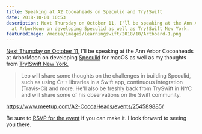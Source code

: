 ```yaml
---
title: Speaking at A2 Cocoaheads on Speculid and Try!Swift
date: 2018-10-01 10:53
description: Next Thursday on October 11, I'll be speaking at the Ann Arbor Cocoaheads
  at ArborMoon on developing Speculid as well as Try!Swift New York.
featuredImage: /media/images/learningswift/2018/10/Artboard-1.png
---
```

[Next Thursday on October
11,](https://www.meetup.com/A2-CocoaHeads/events/254589885/) I'll be
speaking at the Ann Arbor Cocoaheads at ArborMoon on developing
[Speculid](https://speculid.com/?utm_source=learning-swift&utm_medium=post)
for macOS as well as my thoughts from [Try!Swift New
York.](https://www.tryswift.co/events/2018/nyc/)

> Leo will share some thoughts on the challenges in building Speculid,
> such as using C++ libraries in a Swift app, continuous integration
> (Travis-Ci) and more. He'll also be freshly back from TrySwift in NYC
> and will share some of his observations on the Swift community.

https://www.meetup.com/A2-CocoaHeads/events/254589885/

Be sure to [RSVP for the
event](https://www.meetup.com/A2-CocoaHeads/events/254589885/) if you
can make it. I look forward to seeing you there.